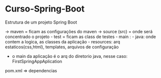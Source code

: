 # Curso-Spring-Boot

Estrutura de um projeto Spring Boot

-> maven = ficam as configurações do maven
-> source (src) = onde será concentrado o projeto
    - test = ficam as class de testes
    - main : 
        - java: onde contem a logica, as classes da aplicação
        - resources: arq estaticos(css,html), templates, arquivos de configuração 
- o main da aplicação é o arq do diretorio java, nesse caso: FirstSpringAppAplication


pom.xml => dependencias
